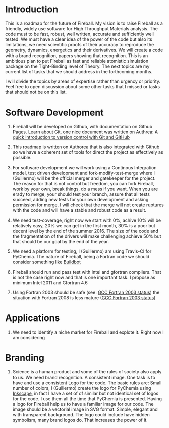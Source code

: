 Introduction
============

This is a roadmap for the future of Fireball.
My vision is to raise Fireball as a friendly, widely use software for High Throughput Materials analysis.
The code must to be fast, robust, well written, accurate and sufficiently well tested.
We must have a clear idea of the power of the code but also its limitations, we need scientific proofs
of their accuracy to reproduce the geometry, dynamics, energetics and their derivatives.
We will create a code with a brand recognition, papers showing that recognition. 
This is an ambitious plan to put Fireball as fast and reliable atomistic simulation package on the Tight-Binding 
level of Theory. The next topics are my current list of tasks that we should address in the forthcoming months.

I will divide the topics by areas of expertise rather than urgency or priority. Feel free to open discussion about
some other tasks that I missed or tasks that should not be on this list.


Software Development
====================

  1. Fireball will be developed on Github, with documentation on Github Pages. Learn about Git, one nice document was written on Authrea: [A quick introduction to version control with Git and GitHub](https://www.authorea.com/users/5990/articles/17489)

  1. This roadmap is written on Authorea that is also integrated with Github so we have a coherent set of tools for direct the project as effectively as possible.

  1. For software development we will work using a Continous Integration model, test driven development and fork-modify-test-merge where I (Guillermo) will be the official merger and gatekeeper for the project. The reason for that is not control but freedom, you can fork Fireball, work by your own, break things, do a mess if you want. When you are erady to merge, your should test your branch, assure that all tests succeed, adding new tests for your own development and asking permission for merge. I will check that the merge will not create ruptures with the code and will have a stable and robust code as a result.

  1. We need test-coverage, right now we start with 0%, achive 10% will be relatively easy, 20% we can get in the first month, 30% is a poor but decent level by the end of the summer 2016. The size of the code and the fragmentation of the drivers will make challenging achieve 50% but that should be our goal by the end of the year.

  1. We need a platform for testing, I (Guillermo) am using Travis-CI for PyChemia. The nature of Fireball, being a Fortran code we should consider something like [Buildbot](http://buildbot.org)

  1. Fireball should run and pass test with Intel and gfortran compilers. That is not the case right now and that is one important task. I propose as minimum Intel 2011 and Gfortran 4.6
  
  1. Using Fortran 2003 should be safe (see: [GCC Fortran 2003 status](http://gcc.gnu.org/wiki/Fortran2003Status)) the situation with Fortran 2008 is less mature ([GCC Fortran 2003 status](https://gcc.gnu.org/wiki/Fortran2008Status))
  

Applications
============

   1. We need to identify a niche market for Fireball and explote it. Right now I am considering 


Branding
========

   1. Science is a human product and some of the rules of society also apply to us. We need brand recognition. A consistent image. One task is to have and use a consistent Logo for the code. The basic rules are: Small number of colors, I (Guillermo) create the logo for PyChemia using [Inkscape](https://inkscape.org/en/), in fact I have a set of of similar but not identical set of logos for the code. I use them all the time that PyChemia is presented. Having a logo for Fireball help us to have a familiar image for our code. The image should be a vectorial image in SVG format. Simple, elegant and with transparent background. The logo could include have hidden symbolism, many brand logos do. That increases the power of it.  